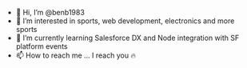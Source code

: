 - 👋 Hi, I’m @benb1983
- 👀 I’m interested in sports, web development, electronics and more sports
- 🌱 I’m currently learning Salesforce DX and Node integration with SF platform events
- 📫 How to reach me ... I reach you 🔥
<!---
benb1983/benb1983 is a ✨ special ✨ repository because its `README.md` (this file) appears on your GitHub profile.
You can click the Preview link to take a look at your changes.
--->
